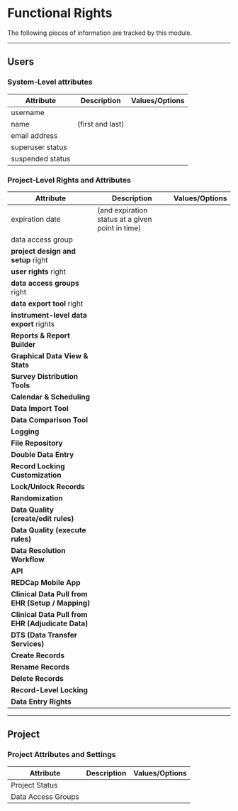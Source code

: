 # Functional Rights
The following pieces of information are tracked by this module.

___
## Users
### System-Level attributes
| **Attribute**    | **Description**  | **Values/Options** |
| ---------------- | ---------------- | ------------------ |
| username         |                  |                    |
| name             | (first and last) |                    |
| email address    |                  |                    |
| superuser status |                  |                    |
| suspended status |                  |                    |

### Project-Level Rights and Attributes
| **Attribute**                                     | **Description**                                  | **Values/Options** |
| ------------------------------------------------- | ------------------------------------------------ | ------------------ |
| expiration date                                   | (and expiration status at a given point in time) |                    |
| data access group                                 |                                                  |                    |
| **project design and setup** right                |                                                  |                    |
| **user rights** right                             |                                                  |                    |
| **data access groups** right                      |                                                  |                    |
| **data export tool** right                        |                                                  |                    |
| **instrument-level data export** rights           |                                                  |                    |
| **Reports & Report Builder**                      |                                                  |                    |
| **Graphical Data View & Stats**                   |                                                  |                    |
| **Survey Distribution Tools**                     |                                                  |                    |
| **Calendar & Scheduling**                         |                                                  |                    |
| **Data Import Tool**                              |                                                  |                    |
| **Data Comparison Tool**                          |                                                  |                    |
| **Logging**                                       |                                                  |                    |
| **File Repository**                               |                                                  |                    |
| **Double Data Entry**                             |                                                  |                    |
| **Record Locking Customization**                  |                                                  |                    |
| **Lock/Unlock Records**                           |                                                  |                    |
| **Randomization**                                 |                                                  |                    |
| **Data Quality (create/edit rules)**              |                                                  |                    |
| **Data Quality (execute rules)**                  |                                                  |                    |
| **Data Resolution Workflow**                      |                                                  |                    |
| **API**                                           |                                                  |                    |
| **REDCap Mobile App**                             |                                                  |                    |
| **Clinical Data Pull from EHR (Setup / Mapping)** |                                                  |                    |
| **Clinical Data Pull from EHR (Adjudicate Data)** |                                                  |                    |
| **DTS (Data Transfer Services)**                  |                                                  |                    |
| **Create Records**                                |                                                  |                    |
| **Rename Records**                                |                                                  |                    |
| **Delete Records**                                |                                                  |                    |
| **Record-Level Locking**                          |                                                  |                    |
| **Data Entry Rights**                             |                                                  |                    |


---
## Project
### Project Attributes and Settings
| **Attribute**      | **Description** | **Values/Options** |
| ------------------ | --------------- | ------------------ |
| Project Status     |                 |                    |
| Data Access Groups |                 |                    |

